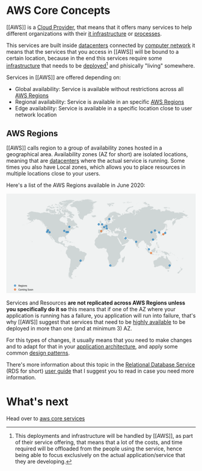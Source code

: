 # AWS Core Concepts
[[AWS]] is a [Cloud Provider][0], that means that it offers many services to help different organizations with their [it infrastructure][1] or [processes][2].

This services are built inside [datacenters][3] connected by [computer network][4] it means that the services that you access in [[AWS]] will be bound to a certain location, because in the end this services require some [infrastructure][1] that needs to be [deployed][4][^1] and phisically "living" somewhere.

Services in [[AWS]] are offered depending on:
- Global availability: Service is available without restrictions across all [AWS Regions](#AWS-Regions)
- Regional availability: Service is available in an specific [AWS Regions](#AWS-Regions)
- Edge availability: Service is available in a specific location close to user network location


## AWS Regions
[[AWS]] calls region to a group of availability zones hosted in a geographical area. Availability zones (AZ for short) are isolated locations, meaning that are [datacenters][3] where the actual service is running. Some times you also have Local zones, which allows you to place resources in multiple locations close to your users.

Here's a list of the AWS Regions available in June 2020:

[![aws regions](img/aws_regions.png)][6]

Services and Resources **are not replicated across AWS Regions unless you specifically do it so** this means that if one of the AZ where your application is running has a failure, you application will run into failure, that's why [[AWS]] suggest that services that need to be [highly available][7] to be deployed in more than one (and at minimum 3) AZ.

For this types of changes, it usually means that you need to make changes and to adapt for that in your [application architecture][8], and apply some common [design patterns][9].

There's more information about this topic in the [Relational Database Service][10] (RDS for short) [user guide][11] that I suggest you to read in case you need more information.

# What's next
Head over to [aws core services][12]

[0]: basic_concepts/cloud/index.md
[1]: basic_concepts/infrastructure.md
[2]: basic_concepts/it_processes.md
[3]: basic_concepts/datacenters.md
[4]: basic_concepts/network/index.md
[5]: basic_concepts/deployment.md
[6]: https://aws.amazon.com/about-aws/global-infrastructure/
[7]: basic_concepts/high_availability.md
[8]: basic_concepts/architecture.md
[9]: basic_concepts/design_patterns.md
[10]: rds/index.md
[11]: https://docs.aws.amazon.com/AmazonRDS/latest/UserGuide/Concepts.RegionsAndAvailabilityZones.html
[12]: aws_core_services.md
[^1]: This deployments and infrastructure will be handled by [[AWS]], as part of their service offering, that means that a lot of the costs, and time required will be offloaded from the people using the service, hence being able to focus exclusively on the actual application/service that they are developing.
